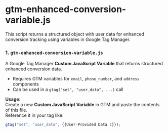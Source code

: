 # gtm-enhanced-conversion-variable.js
This script returns a structured object with user data for enhanced conversion tracking using variables in Google Tag Manager.

### 1. `gtm-enhanced-conversion-variable.js`
A Google Tag Manager **Custom JavaScript Variable** that returns structured enhanced conversion data.

- Requires GTM variables for `email`, `phone_number`, and `address` components
- Can be used in a `gtag("set", "user_data", ...)` call

**Usage:**  
Create a new **Custom JavaScript Variable** in GTM and paste the contents of this file.  
Reference it in your tag like:

```javascript
gtag("set", "user_data", {{User-Provided Data 1}});
